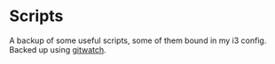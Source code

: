 # Scripts
A backup of some useful scripts, some of them bound in my i3 config.
Backed up using [gitwatch](https://github.com/gitwatch/gitwatch).
